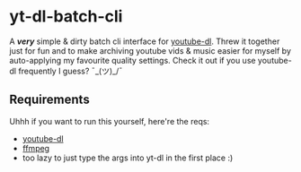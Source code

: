 # yt-dl-batch-cli
A ***very*** simple & dirty batch cli interface for [youtube-dl](https://github.com/ytdl-org/youtube-dl). Threw it together just for fun and to make archiving youtube vids & music easier for myself by auto-applying my favourite quality settings. Check it out if you use youtube-dl frequently I guess? ¯\_(ツ)_/¯

## Requirements
Uhhh if you want to run this yourself, here're the reqs:

- [youtube-dl](https://github.com/ytdl-org/youtube-dl)
- [ffmpeg](https://ffmpeg.org/download.html)
- too lazy to just type the args into yt-dl in the first place :)